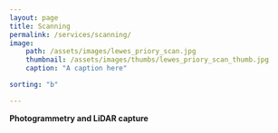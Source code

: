 ```yaml
---
layout: page
title: Scanning
permalink: /services/scanning/
image:
    path: /assets/images/lewes_priory_scan.jpg
    thumbnail: /assets/images/thumbs/lewes_priory_scan_thumb.jpg
    caption: "A caption here"

sorting: "b"

---
```


**Photogrammetry and LiDAR capture**